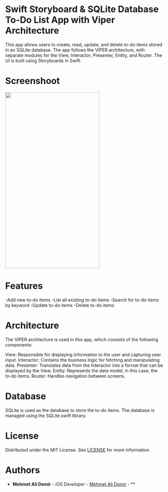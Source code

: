 # Swift Storyboard & SQLite Database To-Do List App with Viper Architecture

This app allows users to create, read, update, and delete to-do items stored in an SQLite database. The app follows the VIPER architecture, with separate modules for the View, Interactor, Presenter, Entity, and Router. The UI is built using Storyboards in Swift.

# Screenshoot

<img src="https://i.imgur.com/wFgxX8P.png"  width="300" height="560">


# Features
 -Add new to-do items
 -List all existing to-do items
 -Search for to-do items by keyword
 -Update to-do items
 -Delete to-do items

# Architecture
The VIPER architecture is used in this app, which consists of the following components:

View: Responsible for displaying information to the user and capturing user input.
Interactor: Contains the business logic for fetching and manipulating data.
Presenter: Translates data from the Interactor into a format that can be displayed by the View.
Entity: Represents the data model, in this case, the to-do items.
Router: Handles navigation between screens.

# Database
SQLite is used as the database to store the to-do items. The database is managed using the SQLite.swift library.

# License

Distributed under the MIT License. See [LICENSE](https://github.com/mehmetalidemir/ToDo-SQLite/blob/main/LICENSE.md) for more information.

# Authors

* **Mehmet Ali Demir** - *iOS Developer* - [Mehmet Ali Demir](https://github.com/mehmetalidemir) - **
